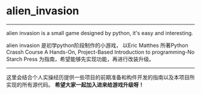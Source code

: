 # alien_invasion
***
alien invasion is a small game designed by python, it's easy and interesting.

alien invasion 是初学python阶段制作的小游戏，
以Eric Matthes 所著Python Crassh Course A Hands-On, Project-Based Introduction to programming-No Starch Press
为指南，希望能够先实现功能，再进行改装升级。
***

这里会结合个人实操经历提供一些项目的前期准备和构件开发的指南以及本项目所实现的所有源代码。
**希望大家一起加入进来给游戏升级呀！**
